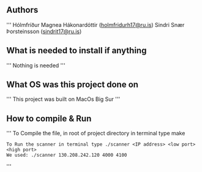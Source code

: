 ## Authors
'''
Hólmfríður Magnea Hákonardóttir (holmfridurh17@ru.is)
Sindri Snær Þorsteinsson (sindrit17@ru.is)

## What is needed to install if anything
'''
    Nothing is needed
'''

## What OS was this project done on
'''
    This project was built on MacOs Big Sur
'''

## How to compile & Run
'''
    To Compile the file, in root of project directory in terminal type make

    To Run the scanner in terminal type ./scanner <IP address> <low port> <high port>
    We used: ./scanner 130.208.242.120 4000 4100
'''
